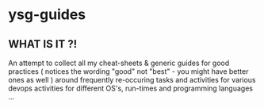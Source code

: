 # ysg-guides

## WHAT IS IT ?!
An attempt to collect all my cheat-sheets & generic guides for good practices ( notices the wording "good" not
"best" - you might have better ones as well ) around frequently re-occuring tasks and activities for
various devops activities for different OS's, run-times and programming languages ...
